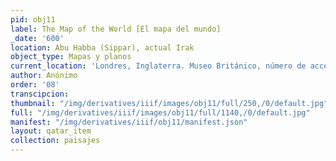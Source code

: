 ```yaml
---
pid: obj11
label: The Map of the World [El mapa del mundo]
_date: '600'
location: Abu Habba (Sippar), actual Irak
object_type: Mapas y planos
current_location: 'Londres, Inglaterra. Museo Británico, número de acceso: 92687'
author: Anónimo
order: '08'
transcipcion:
thumbnail: "/img/derivatives/iiif/images/obj11/full/250,/0/default.jpg"
full: "/img/derivatives/iiif/images/obj11/full/1140,/0/default.jpg"
manifest: "/img/derivatives/iiif/obj11/manifest.json"
layout: qatar_item
collection: paisajes
---
```

